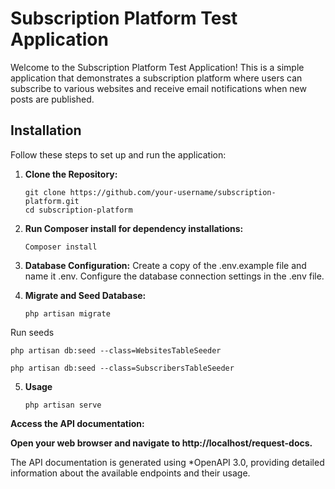 # Subscription Platform Test Application

Welcome to the Subscription Platform Test Application! This is a simple application that demonstrates a subscription platform where users can subscribe to various websites and receive email notifications when new posts are published.

## Installation

Follow these steps to set up and run the application:

1. **Clone the Repository:**
   
   ```
   git clone https://github.com/your-username/subscription-platform.git
   cd subscription-platform
   ```

2. **Run Composer install for dependency installations:**
   ```
   Composer install
   ```
3. **Database Configuration:**
   Create a copy of the .env.example file and name it .env.
   Configure the database connection settings in the .env file.

4. **Migrate and Seed Database:**
   ```
   php artisan migrate
   ```

  Run seeds
   ```
   php artisan db:seed --class=WebsitesTableSeeder
   ```
   ```
   php artisan db:seed --class=SubscribersTableSeeder
   ```

5. **Usage**
   ```
   php artisan serve
   ```
**Access the API documentation:**

**Open your web browser and navigate to http://localhost/request-docs.**

The API documentation is generated using *OpenAPI 3.0, providing detailed information about the available endpoints and their usage.
